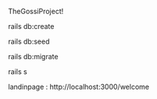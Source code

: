 

 TheGossiProject!

 rails db:create

 rails db:seed 

 rails db:migrate
 
 rails s


landinpage :
 http://localhost:3000/welcome